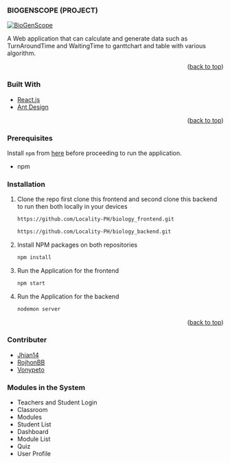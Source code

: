 


<!-- ABOUT THE PROJECT -->

### BIOGENSCOPE (PROJECT)

[![BioGenScope](https://raw.githubusercontent.com/Locality-PH/biology_frontend/main/src/assets/img/screenshot-removebg-preview.png)](https://www.genbioscope.com)


A Web application that can calculate and generate data such as TurnAroundTime and WaitingTime to ganttchart and table with various algorithm.

<p align="right">(<a href="#top">back to top</a>)</p>


### Built With

* [React.js](https://reactjs.org/)
* [Ant Design](https://ant.design/)

<p align="right">(<a href="#top">back to top</a>)</p>

### Prerequisites

Install `npm` from [here](https://nodejs.org/en/download/) before proceeding to run the application.
* npm

### Installation


1. Clone the repo first clone this frontend and  second clone this backend to run then both locally in your devices
   ```sh
   https://github.com/Locality-PH/biology_frontend.git
   ```
   ```sh
   https://github.com/Locality-PH/biology_backend.git
   ```
3. Install NPM packages on both repositories
   ```sh
   npm install
   ```
4. Run the Application for the frontend
   ```js
   npm start 
   ```
4. Run the Application for the backend
   ```js
   nodemon server
    ```
<p align="right">(<a href="#top">back to top</a>)</p>



<!-- CONTRIBUTING -->

### Contributer

* [ Jhian14](https://github.com/Jhian14) 
* [ RojhonBB](https://github.com/Rojhon) 
* [ Vonypeto](https://github.com/vonypeto) 

### Modules in the System

* Teachers and Student Login
* Classroom 
* Modules 
* Student List 
* Dashboard 
* Module List 
* Quiz 
* User Profile

